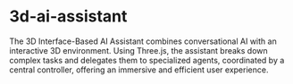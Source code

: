 # 3d-ai-assistant
 The 3D Interface-Based AI Assistant combines conversational AI with an interactive 3D environment. Using Three.js, the assistant breaks down complex tasks and delegates them to specialized agents, coordinated by a central controller, offering an immersive and efficient user experience.
